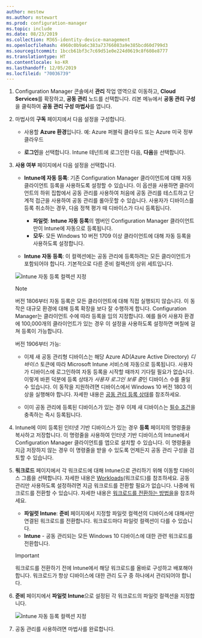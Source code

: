 ```yaml
---
author: mestew
ms.author: mstewart
ms.prod: configuration-manager
ms.topic: include
ms.date: 08/23/2019
ms.collection: M365-identity-device-management
ms.openlocfilehash: 4960c0b9a6c383a73766083a9e385bcd60d799d3
ms.sourcegitcommit: 1bccb61bf3c7c69d51e0e224d0619c8f608e8777
ms.translationtype: HT
ms.contentlocale: ko-KR
ms.lasthandoff: 12/05/2019
ms.locfileid: "70036739"
---
```

<!--3555750 FKA 1357954 --Don't apply H2/H3 in this include file since they are context driven by article-->
1. Configuration Manager 콘솔에서 **관리** 작업 영역으로 이동하고, **Cloud Services**를 확장하고, **공동 관리** 노드를 선택합니다. 리본 메뉴에서 **공동 관리 구성**을 클릭하여 **공동 관리 구성 마법사**를 엽니다.

2. 마법사의 **구독** 페이지에서 다음 설정을 구성합니다.

    - 사용할 **Azure 환경**입니다. 예: Azure 퍼블릭 클라우드 또는 Azure 미국 정부 클라우드<!--4075452-->  

    - **로그인**을 선택합니다. Intune 테넌트에 로그인한 다음, **다음**을 선택합니다.  

3. **사용 여부** 페이지에서 다음 설정을 선택합니다.

   - **Intune에 자동 등록**: 기존 Configuration Manager 클라이언트에 대해 자동 클라이언트 등록을 사용하도록 설정할 수 있습니다. 이 옵션을 사용하면 클라이언트의 하위 집합에서 공동 관리를 사용하여 처음에 공동 관리를 테스트하고 단계적 접근을 사용하여 공동 관리를 롤아웃할 수 있습니다. 사용자가 디바이스를 등록 취소하는 경우, 다음 정책 평가 때 디바이스가 다시 등록됩니다. <!--3330596-->

      - **파일럿**: **Intune 자동 등록**의 멤버인 Configuration Manager 클라이언트만이 Intune에 자동으로 등록됩니다.
      - **모두**: 모든 Windows 10 버전 1709 이상 클라이언트에 대해 자동 등록을 사용하도록 설정합니다.

   - **Intune 자동 등록**: 이 컬렉션에는 공동 관리에 등록하려는 모든 클라이언트가 포함되어야 합니다. 기본적으로 다른 준비 컬렉션의 상위 세트입니다.

   ![Intune 자동 등록 컬렉션 지정 ](../media/3555750-co-management-onboarding-enablement.png)

      > [!Note]  
      > 버전 1806부터 자동 등록은 모든 클라이언트에 대해 직접 실행되지 않습니다. 이 동작은 대규모 환경에 대해 등록 확장을 보다 잘 수행하게 합니다. Configuration Manager는 클라이언트 수에 따라 등록을 임의 지정합니다. 예를 들어 사용자 환경에 100,000개의 클라이언트가 있는 경우 이 설정을 사용하도록 설정하면 며칠에 걸쳐 등록이 가능합니다.<!--1358003-->  
      >
      > 버전 1906부터 가능:
      >
      > - 이제 새 공동 관리형 디바이스는 해당 Azure AD(Azure Active Directory) *디바이스* 토큰에 따라 Microsoft Intune 서비스에 자동으로 등록됩니다. 사용자가 디바이스에 로그인하여 자동 등록을 시작할 때까지 기다릴 필요가 없습니다. 이렇게 바뀐 덕분에 등록 상태가 *사용자 로그인 보류 중*인 디바이스 수를 줄일 수 있습니다.<!-- 4454491 --> 이 동작을 지원하려면 디바이스에서 Windows 10 버전 1803 이상을 실행해야 합니다. 자세한 내용은 [공동 관리 등록 상태](/sccm/comanage/how-to-monitor#co-management-enrollment-status)를 참조하세요.
      >
      > - 이미 공동 관리에 등록된 디바이스가 있는 경우 이제 새 디바이스는 [필수 조건](/sccm/comanage/overview#prerequisites)을 충족하는 즉시 등록됩니다.<!--4321130-->

4. Intune에 이미 등록된 인터넷 기반 디바이스가 있는 경우 **등록** 페이지의 명령줄을 복사하고 저장합니다. 이 명령줄을 사용하여 인터넷 기반 디바이스의 Intune에서 Configuration Manager 클라이언트를 앱으로 설치할 수 있습니다. 이 명령줄을 지금 저장하지 않는 경우 이 명령줄을 받을 수 있도록 언제든지 공동 관리 구성을 검토할 수 있습니다.

5. **워크로드** 페이지에서 각 워크로드에 대해 Intune으로 관리하기 위해 이동할 디바이스 그룹을 선택합니다. 자세한 내용은 [Workloads](/sccm/comanage/workloads)(워크로드)를 참조하세요. 공동 관리만 사용하도록 설정하려면 지금 워크로드를 전환할 필요가 없습니다. 나중에 워크로드를 전환할 수 있습니다. 자세한 내용은 [워크로드를 전환하는 방법을](/sccm/comanage/how-to-switch-workloads)을 참조하세요.  

    - **파일럿 Intune**: **준비** 페이지에서 지정할 파일럿 컬렉션의 디바이스에 대해서만 연결된 워크로드를 전환합니다. 워크로드마다 파일럿 컬렉션이 다를 수 있습니다.
    - **Intune** - 공동 관리되는 모든 Windows 10 디바이스에 대한 관련 워크로드를 전환합니다.  

    > [!Important]
    > 워크로드를 전환하기 전에 Intune에서 해당 워크로드를 올바로 구성하고 배포해야 합니다. 워크로드가 항상 디바이스에 대한 관리 도구 중 하나에서 관리되어야 합니다.  

6. **준비** 페이지에서 **파일럿 Intune**으로 설정된 각 워크로드의 파일럿 컬렉션을 지정합니다.

   ![Intune 자동 등록 컬렉션 지정 ](../media/3555750-co-management-onboarding-staging.png)

7. 공동 관리를 사용하려면 마법사를 완료합니다.
